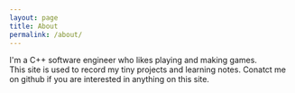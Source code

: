 ```yaml
---
layout: page
title: About
permalink: /about/
---
```


I'm a C++ software engineer who likes playing and making games.  
This site is used to record my tiny projects and learning notes. Conatct me on github if you are interested in anything on this site. 

